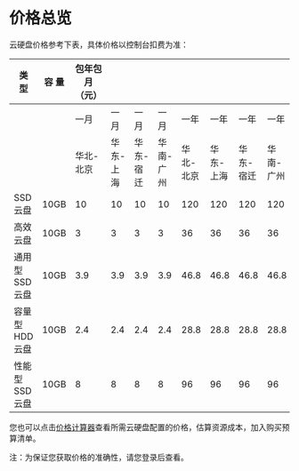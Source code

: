 # 价格总览

云硬盘价格参考下表，具体价格以控制台扣费为准：

| 类  型         | 容  量    | 包年包月（元）   |           |           |           |           |           |           |           | 按配置（元）   |           |           |           |
|---------------|----------|------------------|-----------|-----------|-----------|-----------|-----------|-----------|-----------|----------------|-----------|-----------|-----------|
|               |          | 一月           | 一月    | 一月    | 一月    | 一年      | 一年      | 一年      | 一年      | 一小时         | 一小时    | 一小时    | 一小时    |
|               |          | 华北-北京        | 华东-上海      | 华东-宿迁      | 华南-广州      | 华北-北京      | 华东-上海      | 华东-宿迁      | 华南-广州      | 华北-北京      | 华东-上海      | 华东-宿迁      | 华南-广州      |
| SSD云盘       | 10GB   | 10               | 10        | 10        | 10        | 120       | 120       | 120       | 120       | 0.014          | 0.014     | 0.014     | 0.014     |
| 高效云盘      | 10GB   | 3                | 3         | 3         | 3         | 36        | 36        | 36        | 36        | 0.0042         | 0.0042    | 0.0042    | 0.0042    |
| 通用型SSD云盘 | 10GB   | 3.9              | 3.9       | 3.9       | 3.9       | 46.8      | 46.8      | 46.8      | 46.8      | 0.00625        | 0.00625   | 0.00625   | 0.00625   |
| 容量型HDD云盘 | 10GB   | 2.4              | 2.4       | 2.4       | 2.4       | 28.8      | 28.8      | 28.8      | 28.8      | 0.0034         | 0.0034    | 0.0034    | 0.0034    |
| 性能型SSD云盘 | 10GB   | 8                | 8         | 8         | 8         | 96        | 96        | 96        | 96        | 0.0112         | 0.0112    | 0.0112    | 0.0112    |


您也可以点击[价格计算器](https://www.jdcloud.com/cn/calculator/calDisk)查看所需云硬盘配置的价格，估算资源成本，加入购买预算清单。

注：为保证您获取价格的准确性，请您登录后查看。

